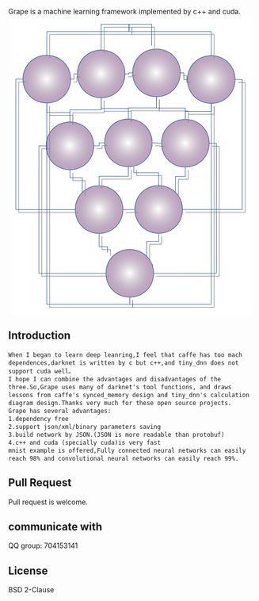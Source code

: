 <bold>Grape is a machine learning framework implemented by c++ and cuda.</bold><br />
![LOGO](/doc/pics/logo.png)<br />

## Introduction
    When I began to learn deep leanring,I feel that caffe has too mach dependences,darknet is written by c but c++,and tiny_dnn does not support cuda well。
    I hope I can combine the advantages and disadvantages of the three.So,Grape uses many of darknet's tool functions, and draws lessons from caffe's synced_memory design and tiny_dnn's calculation diagram design.Thanks very much for these open source projects.
    Grape has several advantages:
    1.dependency free
    2.support json/xml/binary parameters saving
    3.build network by JSON.(JSON is more readable than protobuf)
    4.c++ and cuda (specially cuda)is very fast
    mnist example is offered,Fully connected neural networks can easily reach 98% and convolutional neural networks can easily reach 99%.

## Pull Request
Pull request is welcome.

## communicate with
QQ group: 704153141  

## License
BSD 2-Clause

